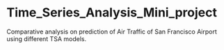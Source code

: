 # Time_Series_Analysis_Mini_project

Comparative analysis on prediction of Air Traffic of San Francisco Airport using different TSA models.
